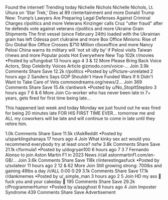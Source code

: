 Found the internet!
Trending today
Nichelle Nichols
Nichelle Nichols, Lt. Uhura on 'Star Trek,' Dies at 89
r/entertainment and more
Donald Trump
New: Trump’s Lawyers Are Preparing Legal Defenses Against Criminal Charges
r/politics and more
Veterans
Kinzinger calls Cruz "utter fraud" after he defends vote against veterans
r/politics and more
Ukraine Grain Shipments
The first vessel (since February 24th) loaded with the Ukrainian grain has left Odessa port
r/ukraine and more
Box Office
Minions: Rise of Gru Global Box Office Crosses $710 Million
r/boxoffice and more
Nancy Pelosi
China warns its military will 'not sit idly by' if Pelosi visits Taiwan
r/news and more
Popular posts
Hot
Everywhere
New
Top
102k
r/movies
•Posted by
u/fungobat
13 hours ago
4
3
& 12 More
Please Bring Back Voice Actors, Stop Celebrity Voices
Article
gizmodo.com/voice-...
Join
3.9k Comments
Share
Save
12.2k
r/politics
•Posted by
u/Picture-unrelated
2 hours ago
2
Sanders Says GOP Shouldn't Have Funded Wars If It Didn't Want to Take Care of Vets
commondreams.org/news/2...
Join
369 Comments
Share
Save
15.4k
r/antiwork
•Posted by
u/No_StopItStepbro
3 hours ago
7
6
& 6 More
Join
Co-worker who has never been late in 7+ years, gets fired for first time being late…

This happened last week and today Monday we just found out he was fired for being 20 minutes late FOR HIS FIRST TIME EVER… tomorrow me and ALL my coworkers will be late and will continue to come in late until they rehire him.

1.0k Comments
Share
Save
11.5k
r/AskReddit
•Posted by
u/sparklingshanaya
17 hours ago
4
Join
What kinky sex act would you recommend everybody try at least once?
nsfw
3.8k Comments
Share
Save
21.1k
r/formula1
•Posted by
u/dogryan100
6 hours ago
7
3
7
Fernando Alonso to join Aston Martin F1 in 2023
 News /r/all
astonmartinf1.com/en-GB/...
Join
3.6k Comments
Share
Save
118k
r/interestingasfuck
•Posted by
u/solateor
11 hours ago
2
12
& 62 More
Join
Still growing strong: 700lbs and gaining 49lbs a day
/r/ALL
0:00
0:29
3.1k Comments
Share
Save
17.1k
r/dankmemes
•Posted by
u/_simple_man
3 hours ago
2
5
Join
HD my ass
🎂 fuck you and your cakeday 🎂
195 Comments
Share
Save
29.2k
r/ProgrammerHumor
•Posted by
u/aspghost
6 hours ago
4
Join
Imposter Syndrome
439 Comments
Share
Save
Advertisement